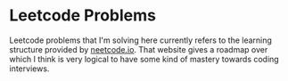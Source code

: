 # Leetcode Problems

Leetcode problems that I'm solving here currently refers to the learning structure provided by [neetcode.io](https://neetcode.io). That website gives a roadmap over which I think is very logical to have some kind of mastery towards coding interviews.
